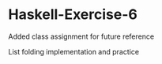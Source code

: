 # Haskell-Exercise-6
Added class assignment for future reference 

List folding implementation and practice
